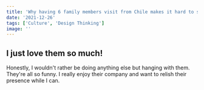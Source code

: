 ```yaml
---
title: 'Why having 6 family members visit from Chile makes it hard to sit at my computer alone and code for a while'
date: '2021-12-26'
tags: ['Culture', 'Design Thinking']
image: ''
---
```


## I just love them so much!

Honestly, I wouldn't rather be doing anything else but hanging with them. They're all so funny. I really enjoy their company and want to relish their presence while I can.
